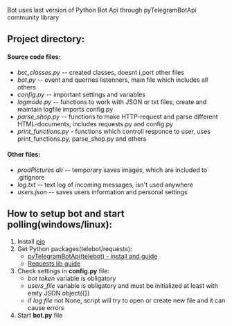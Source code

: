 Bot uses last version of Python Bot Api through pyTelegramBotApi community library

## Project directory:
#### Source code files:
* *bot_classes.py* -- created classes, doesnt i,port other files
* *bot.py* -- event and querries listenners, main file which includes all others
* *config.py* -- important settings and variables
* *logmode.py* -- functions to work with JSON or txt files, create and maintain logfile imports config.py
* *parse_shop.py* -- functions to make HTTP-request and parse different HTML-documents, includes requests.py and config.py
* *print_functions.py* - functions which controll responce to user, uses print_functions.py, parse_shop.py and others
#### Other files:
* *prodPictures dir* -- temporary saves images, which are included to .gitignore
* *log.txt* -- text log of incoming messages, isn't used anywhere
* *users.json* -- saves users information and personal settings


## How to setup bot and start polling(windows/linux):
1. Install [pip](https://pypi.org/project/pip/)
2. Get Python packages(telebot/requests):
    * [pyTelegramBotApi(telebot) - install and guide](https://github.com/eternnoir/pyTelegramBotAPI#callback-query-handler)
    * [Requests lib guide](https://pythonru.com/biblioteki/kratkoe-rukovodstvo-po-biblioteke-python-requests)
3. Check settings in **config.py** file:
    * *bot token* variable is obligatory
    * *users_file* variable is obligatory and must be initialized at least with emty JSON object({})
    * if *log file* not None, script will try to open or create new file and it can cause errors
4. Start **bot.py** file
